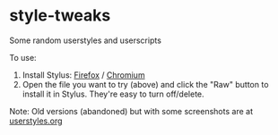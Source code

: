 # style-tweaks

Some random userstyles and userscripts

To use: 
1. Install Stylus: [Firefox](https://addons.mozilla.org/en-US/firefox/addon/styl-us/) / [Chromium](https://chrome.google.com/webstore/detail/stylus/clngdbkpkpeebahjckkjfobafhncgmne/)
2. Open the file you want to try (above) and click the "Raw" button to install it in Stylus. They're easy to turn off/delete.

Note: Old versions (abandoned) but with some screenshots are at [userstyles.org](https://userstyles.org/users/302314)

